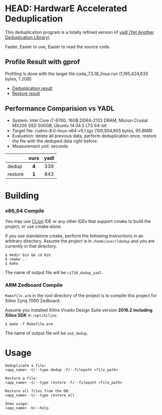 # HEAD: HardwarE Accelerated Deduplication

This deduplication program is a totally refined version of [yadl (Yet Another Deduplication Library)](https://github.com/YADL/yadl).

Faster, Easier to use, Easier to read the source code.

## Profile Result with gprof
Profiling is done with the target file cuda_7.5.18_linux.run (1,195,424,633 bytes, 1.2GB)
- [Deduplication result](./analysis_dedup.txt)
- [Restore result](./analysis_restore.txt)


## Performance Comparision vs YADL
* System: Intel Core i7-6700, 16GB DDR4-2133 DRAM, Micron Crusial MX200 SSD 500GB, Ubuntu 14.04.5 LTS 64-bit
* Target file: cudnn-8.0-linux-x64-v5.1.tgz (100,504,805 bytes, 95.8MB)
* Evaluation: delete all previous data, perform deduplication once, restore the file with the deduped data right before.
* Measurement unit: seconds

|  | ours | yadl |
|:-------|:----:|:-----:|
| dedup | **4** | 339 |
| restore | **1** | 843 |


# Building

### x86_64 Compile
You may use [CLion](https://www.jetbrains.com/clion/) IDE or any other IDEs that support cmake to build the project, or use cmake alone. 

If you use standalone cmake, perform the following instructions in an arbitrary directory. Assume the project is in `/home/user/ldedup` and you are currently in that directory.

```
$ mkdir bin && cd bin
$ cmake ..
$ make
```
The name of output file will be `cs710_dedup_yadl`.

### ARM Zedboard Compile
`Makefile.arm` in the root directory of the project is to compile this project for Xilinx Zynq 7000 Zedboard.

Assume you installed Xilinx Vivado Design Suite version **2016.2 including Xilinx SDK** in `/opt/Xilinx`.

```
$ make -f Makefile.arm
```
The name of output file will be `zed_dedup`.


# Usage

```
Deduplicate a file:
<app_name> -t/--type dedup -f/--filepath <file_path>

Restore a file:
<app_name> -t/--type restore -f/--filepath <file_path>

Restore all files from the DB:
<app_name> -t/--type restore_all

Show usage:
<app_name> -h/--help
```
